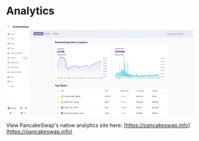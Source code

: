 # Analytics



![](<../../.gitbook/assets/image (156) (1) (1) (1) (1) (1).png>)

View PancakeSwap's native analytics site here: [https://pancakeswap.info](https://pancakeswap.info)

